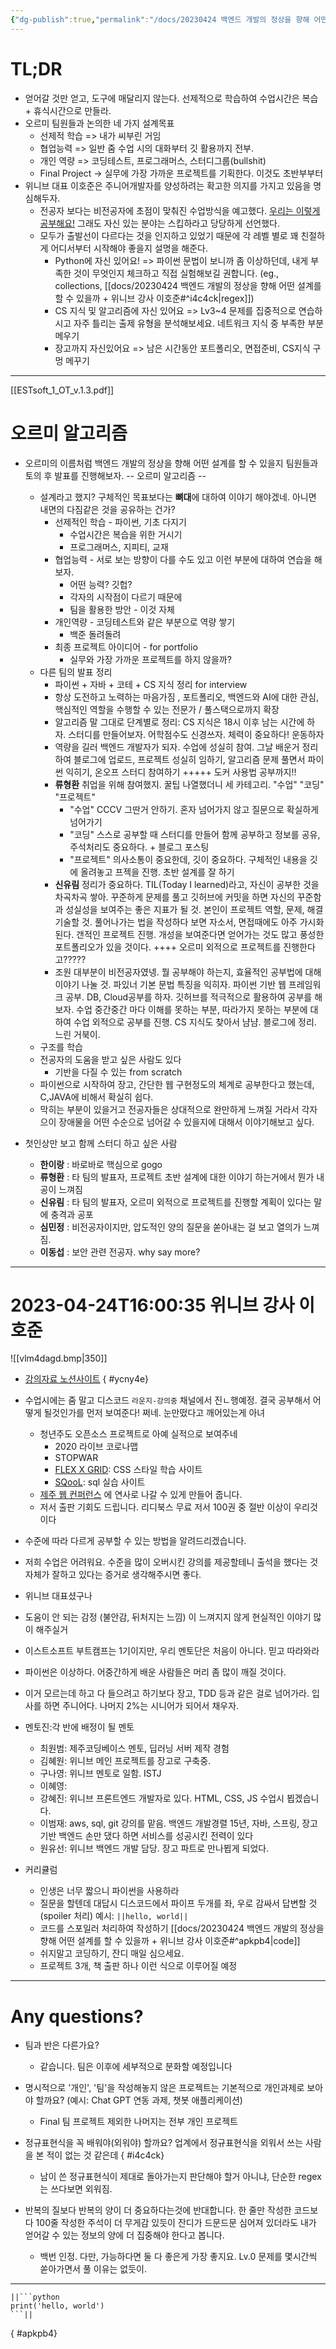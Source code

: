 ```yaml
---
{"dg-publish":true,"permalink":"/docs/20230424 백엔드 개발의 정상을 향해 어떤 설계를 할 수 있을까 + 위니브 강사 이호준/","title":"20230424 백엔드 개발의 정상을 향해 어떤 설계를 할 수 있을까 + 위니브 강사 이호준"}
---
```



# TL;DR

- 얻어갈 것만 얻고, 도구에 매달리지 않는다. 선제적으로 학습하여 수업시간은 복습 + 휴식시간으로 만들라.
- 오르미 팀원들과 논의한 네 가지 설계목표
	- 선제적 학습 => 내가 씨부린 거임
	- 협업능력 => 일반 줌 수업 시의 대화부터 깃 활용까지 전부.
	- 개인 역량 => 코딩테스트, 프로그래머스, 스터디그룹(bullshit) 
	- Final Project -> 실무에 가장 가까운 프로젝트를 기획한다. 이것도 초반부부터
- 위니브 대표 이호준은 주니어개발자를 양성하려는 확고한 의지를 가지고 있음을 명심해두자.
	- 전공자 보다는 비전공자에 초점이 맞춰진 수업방식을 예고했다. [우리는 이렇게 공부해요!](https://paullabworkspace.notion.site/1bae15ae286b4a5a8b886a72c8c72b6b) 그래도 자신 있는 분야는 스킵하라고 당당하게 선언했다. 
	- 모두가 출발선이 다르다는 것을 인지하고 있었기 때문에 각 레벨 별로 꽤 친절하게 어디서부터 시작해야 좋을지 설명을 해준다. 
		- Python에 자신 있어요! => 파이썬 문법이 보니까 좀 이상하던데, 내게 부족한 것이 무엇인지 체크하고 직접 실험해보길 권합니다. (eg., collections, [[docs/20230424 백엔드 개발의 정상을 향해 어떤 설계를 할 수 있을까 + 위니브 강사 이호준#^i4c4ck\|regex]])
		- CS 지식 및 알고리즘에 자신 있어요 => Lv3~4 문제를 집중적으로 연습하시고 자주 틀리는 출제 유형을 분석해보세요. 네트워크 지식 중 부족한 부분 메우기
		- 장고까지 자신있어요 => 남은 시간동안 포트폴리오, 면접준비, CS지식 구멍 메꾸기 

---
[[ESTsoft_1_OT_v.1.3.pdf]]

# 오르미 알고리즘

- 오르미의 이름처럼 백엔드 개발의 정상을 향해 어떤 설계를 할 수 있을지 팀원들과 토의 후 발표를 진행해보자. -- 오르미 알고리즘 --
	- 설계라고 했지? 구체적인 목표보다는 **뼈대**에 대하여 이야기 해야겠네. 아니면 내면의 다짐같은 것을 공유하는 건가?
		- 선제적인 학습 - 파이썬, 기초 다지기
			- 수업시간은 복습을 위한 거시기
			- 프로그래머스, 지피티, 교재
		- 협업능력 - 서로 보는 방향이 다를 수도 있고 이런 부분에 대하여 연습을 해보자.
			- 어떤 능력? 깃헙?
			- 각자의 시작점이 다르기 때문에 
			- 팀을 활용한 방안 - 이것 자체
		- 개인역량 - 코딩테스트와 같은 부분으로 역량 쌓기
			- 백준 돌려돌려
		- 최종 프로젝트 아이디어 - for portfolio
			- 실무와 가장 가까운 프로젝트를 하지 않을까?
	- 다른 팀의 발표 정리
		- 파이썬 + 자바 + 코테 + CS 지식 정리 for interview 
		- 항상 도전하고 노력하는 마음가짐 , 포트폴리오, 백엔드와 AI에 대한 관심, 핵심적인 역할을 수행할 수 있는 전문가 / 풀스택으로까지 확장
		- 알고리즘 말 그대로 단계별로 정리: CS 지식은 18시 이후 남는 시간에 하자. 스터디를 만들어보자. 어학점수도 신경쓰자. 체력이 중요하다! 운동하자
		- 역량을 길러 백엔드 개발자가 되자. 수업에 성실히 참여. 그날 배운거 정리하여 블로그에 업로드, 프로젝트 성실히 임하기, 알고리즘 문제 풀면서 파이썬 익히기, 온오프 스터디 참여하기 +++++ 도커 사용법 공부까지!!
		- **류형환** 취업을 위해 참여했지. 꿀팁 나열했더니 세 카테고리. "수업" "코딩" "프로젝트"
			- "수업" CCCV 그딴거 안하기. 혼자 넘어가지 않고 질문으로 확실하게 넘어가기
			- "코딩" 스스로 공부할 때 스터디를 만들어 함께 공부하고 정보를 공유, 주석처리도 중요하다. + 블로그 포스팅
			- "프로젝트"  의사소통이 중요한데, 깃이 중요하다. 구체적인 내용을 깃에 올려놓고 프젝을 진행. 초반 설계를 잘 하기
		- **신유림** 정리가 중요하다. TIL(Today I learned)라고, 자신이 공부한 것을 차곡차곡 쌓아. 꾸준하게 문제를 풀고 깃허브에 커밋을 하면 자신의 꾸준함과 성실성을 보여주는 좋은 지표가 될 것. 본인이 프로젝트 역할, 문제, 해결 기술할 것. 풀어나가는 법을 작성하다 보면 자소서, 면접때에도 아주 가시화 된다. 갠적인 프로젝트 진행. 개성을 보여준다면 얻어가는 것도 많고 풍성한 포트폴리오가 있을 것이다. ++++ 오르미 외적으로 프로젝트를 진행한다고?????
		- 조원 대부분이 비전공자였넹. 뭘 공부해야 하는지, 효율적인 공부법에 대해 이야기 나눌 것. 파있너 기본 문법 특징을 익히자. 파이썬 기반 웹 프레임워크 공부. DB, Cloud공부를 하자. 깃허브를 적극적으로 활용하여 공부를 해보자. 수업 중간중간 마다 이해를 못하는 부분, 따라가지 못하는 부분에 대하여 수업 외적으로 공부를 진행. CS 지식도 찾아서 냠냠. 블로그에 정리. 느린 거북이.
	- 구조를 학습 
	- 전공자의 도움을 받고 싶은 사람도 있다
		- 기반을 다질 수 있는 from scratch
	- 파이썬으로 시작하여 장고, 간단한 웹 구현정도의 체계로 공부한다고 했는데, C,JAVA에 비해서 확실히 쉽다. 
	- 막히는 부분이 있을거고 전공자들은 상대적으로 완만하게 느껴질 거라서 각자으이 장애물을 어떤 수순으로 넘어갈 수 있을지에 대해서 이야기해보고 싶다.

- 첫인상만 보고 함께 스터디 하고 싶은 사람
	- **한이랑** : 바로바로 핵심으로 gogo
	- **류형환** : 타 팀의 발표자, 프로젝트 초반 설계에 대한 이야기 하는거에서 뭔가 내공이 느껴짐
	- **신유림** : 타 팀의 발표자, 오르미 외적으로 프로젝트를 진행할 계획이 있다는 말에 충격과 공포
	- **심민정** : 비전공자이지만, 압도적인 양의 질문을 쏟아내는 걸 보고 열의가 느껴짐.
	- **이동섭** : 보안 관련 전공자. why say more?

---

# 2023-04-24T16:00:35 위니브 강사 이호준

![[vlm4dagd.bmp|350]]
- [강의자료 노션사이트](https://paullabworkspace.notion.site/ESTsoft-1-30a9d734abb446b4a3cacbf0689bde85)
{ #ycny4e}


- 수업시에는 줌 말고 디스코드 `라운지-강의중` 채널에서 진ㄴ행예정. 결국 공부해서 어떻게 될것인가를 먼저 보여준다! 쩌네. 눈만떴다고 깨어있는게 아녀 
	- 청년주도 오픈소스 프로젝트로 아예 실적으로 보여주네
		- 2020 라이브 코로나맵
		- STOPWAR
		- [FLEX X GRID](https://flexngrid.com/): CSS 스타일 학습 사이트
		- [SQooL](https://sqlschool.co.kr/): sql 실습 사이트 
	- [제주 웹 컨퍼런스](https://jejuweb.kr/) 에 연사로 나갈 수 있게 만들어 줍니다.
	- 저서 출판 기회도 드립니다. 리디북스 무료 저서 100권 중 절반 이상이 우리것이다
- 수준에 따라 다르게 공부할 수 있는 방법을 알려드리겠습니다.
- 저희 수업은 어려워요. 수준을 많이 오버시킨 강의를 제공할테니 출석을 했다는 것 자체가 잘하고 있다는 증거로 생각해주시면 좋다.
- 위니브 대표셨구나
- 도움이 안 되는 감정 (불안감, 뒤처지는 느낌) 이 느껴지지 않게 현실적인 이야기 많이 해주실거
- 이스트소프트 부트캠프는 1기이지만, 우리 멘토단은 처음이 아니다. 믿고 따라와라
- 파이썬은 이상하다. 어중간하게 배운 사람들은 머리 좀 많이 깨질 것이다.
- 이거 모르는데 하고 다 들으려고 하기보다 장고, TDD 등과 같은 걸로 넘어가라. 입사를 하면 주니어다. 나머지 2%는 시니어가 되어서 채우자.

- 멘토진:각 반에 배정이 될 멘토
	- 최원범: 제주코딩베이스 멘토, 딥러닝 서버 제작 경험
	- 김혜원: 위니브 메인 프로젝트를 장고로 구축중.
	- 구나영: 위니브 멘토로 일함. ISTJ
	- 이혜영: 
	- 강혜진: 위니브 프론트엔드 개발자로 있다. HTML, CSS, JS 수업시 뵙겠습니다.
	- 이범재: aws, sql, git 강의를 맡음. 백엔드 개발경렬 15년, 자바, 스프링, 장고 기반 백엔드 손만 댔다 하면 서비스를 성공시킨 전력이 있다
	- 원유선: 위니브 백엔드 개발 담당. 장고 파트로 만나뵙게 되었다. 

- 커리큘럼
	- 인생은 너무 짧으니 파이썬을 사용하라
	- 질문을 할텐데 대답시 디스코드에서 파이프 두개를 좌, 우로 감싸서 답변할 것 (spoiler 처리) 예시: `||hello, world||`
	- 코드를 스포일러 처리하여 작성하기 [[docs/20230424 백엔드 개발의 정상을 향해 어떤 설계를 할 수 있을까 + 위니브 강사 이호준#^apkpb4\|code]] 
	- 쉬지말고 코딩하기, 잔디 매일 심으세요.
	- 프로젝트 3개, 책 출판 하나 이런 식으로 이루어질 예정


---

# Any questions?

- 팀과 반은 다른가요?
	- 같습니다. 팀은 이후에 세부적으로 분화할 예정입니다
- 명시적으로 '개인', '팀'을 작성해놓지 않은 프로젝트는 기본적으로 개인과제로 보아야 할까요? (예시: Chat GPT 연동 과제, 챗봇 애플리케이션)
	- Final 팀 프로젝트 제외한 나머지는 전부 개인 프로젝트
- 정규표현식을 꼭 배워야(외워야) 할까요? 업계에서 정규표현식을 외워서 쓰는 사람을 본 적이 없는 것 같은데
{ #i4c4ck}

	- 남이 쓴 정규표현식이 제대로 돌아가는지 판단해야 할거 아니냐, 단순한 regex는 쓰다보면 외워짐.
- 반복의 질보다 반복의 양이 더 중요하다는것에 반대합니다. 한 줄만 작성한 코드보다 100줄 작성한 주석이 더 무게감 있듯이 잔디가 드문드문 심어져 있더라도 내가 얻어갈 수 있는 정보의 양에 더 집중해야 한다고 봅니다.
	- 백번 인정. 다만, 가능하다면 둘 다 좋은게 가장 좋지요. Lv.0 문제를 몇시간씩 쏟아가면서 풀 이유는 없듯이.

---

```
||```python
print('hello, world')
```||
```
{ #apkpb4}


